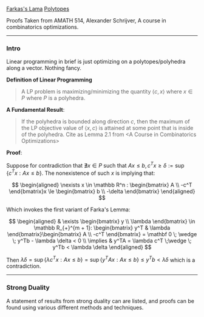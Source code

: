 [Farkas's Lama](Farkas's%20Lama.md)
[Polytopes](Polytopes.md)

Proofs Taken from AMATH 514, Alexander Schrijver, A course in combinatorics optimizations. 

---
### **Intro**

Linear programming in brief is just optimizing on a polytopes/polyhedra along a vector. Nothing fancy. 

**Definition of Linear Programming**

> A LP problem is maximizing/minimizing the quantity $\langle c, x\rangle$ where $x\in P$ where $P$ is a polyhedra. 

**A Fundamental Result**: 

> If the polyhedra is bounded along direction $c$, then the maximum of the LP objective value of $\langle x, c\rangle$ is attained at some point that is inside of the polyhedra. Cite as Lemma 2.1 from \<A Course in Combinatorics Optimizations\>

**Proof**: 

Suppose for contradiction that $\nexists x\in P$ such that $Ax\le b, c^Tx\ge \delta := \sup\{c^Tx: Ax \le b\}$. The nonexistence of such $x$ is implying that: 

$$
\begin{aligned}
    \nexists x \in \mathbb R^n : \begin{bmatrix}
        A \\ -c^T
    \end{bmatrix}x \le \begin{bmatrix}
        b \\ -\delta
    \end{bmatrix}
\end{aligned}
$$

Which invokes the first variant of Farka's Lemma: 

$$
\begin{aligned}
    & \exists \begin{bmatrix}
        y \\ \lambda
    \end{bmatrix} \in \mathbb R_{+}^{m + 1}: 
    \begin{bmatrix}
        y^T & \lambda
    \end{bmatrix}\begin{bmatrix}
        A \\ -c^T
    \end{bmatrix} = \mathbf 0 \; \wedge \; 
    y^Tb - \lambda \delta <  0 
    \\
    \implies & 
    y^TA = \lambda c^T \;\wedge \; y^Tb < \lambda \delta
\end{aligned}
$$

Then $\lambda \delta = \sup\{\lambda c^Tx: Ax \le b\} = \sup \{y^TAx: Ax \le b\}\le y^Tb < \lambda\delta$ which is a contradiction. 


---
### **Strong Duality**

A statement of results from strong duality can are listed, and proofs can be found using various different methods and techniques.



